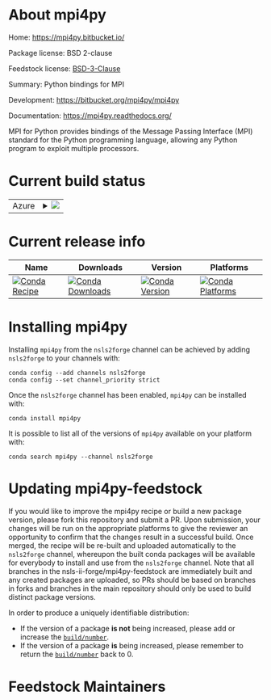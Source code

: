 About mpi4py
============

Home: https://mpi4py.bitbucket.io/

Package license: BSD 2-clause

Feedstock license: [BSD-3-Clause](https://github.com/nsls-ii-forge/mpi4py-feedstock/blob/master/LICENSE.txt)

Summary: Python bindings for MPI

Development: https://bitbucket.org/mpi4py/mpi4py

Documentation: https://mpi4py.readthedocs.org/

MPI for Python provides bindings of the Message Passing Interface (MPI)
standard for the Python programming language, allowing any Python program
to exploit multiple processors.


Current build status
====================


<table>
    
  <tr>
    <td>Azure</td>
    <td>
      <details>
        <summary>
          <a href="https://dev.azure.com/nsls2forge/nsls2forge/_build/latest?definitionId=55&branchName=master">
            <img src="https://dev.azure.com/nsls2forge/nsls2forge/_apis/build/status/mpi4py-feedstock?branchName=master">
          </a>
        </summary>
        <table>
          <thead><tr><th>Variant</th><th>Status</th></tr></thead>
          <tbody><tr>
              <td>linux_64_mpimpichpython3.7</td>
              <td>
                <a href="https://dev.azure.com/nsls2forge/nsls2forge/_build/latest?definitionId=55&branchName=master">
                  <img src="https://dev.azure.com/nsls2forge/nsls2forge/_apis/build/status/mpi4py-feedstock?branchName=master&jobName=linux&configuration=linux_64_mpimpichpython3.7" alt="variant">
                </a>
              </td>
            </tr><tr>
              <td>linux_64_mpimpichpython3.8</td>
              <td>
                <a href="https://dev.azure.com/nsls2forge/nsls2forge/_build/latest?definitionId=55&branchName=master">
                  <img src="https://dev.azure.com/nsls2forge/nsls2forge/_apis/build/status/mpi4py-feedstock?branchName=master&jobName=linux&configuration=linux_64_mpimpichpython3.8" alt="variant">
                </a>
              </td>
            </tr><tr>
              <td>linux_64_mpimpichpython3.9</td>
              <td>
                <a href="https://dev.azure.com/nsls2forge/nsls2forge/_build/latest?definitionId=55&branchName=master">
                  <img src="https://dev.azure.com/nsls2forge/nsls2forge/_apis/build/status/mpi4py-feedstock?branchName=master&jobName=linux&configuration=linux_64_mpimpichpython3.9" alt="variant">
                </a>
              </td>
            </tr><tr>
              <td>linux_64_mpiopenmpipython3.7</td>
              <td>
                <a href="https://dev.azure.com/nsls2forge/nsls2forge/_build/latest?definitionId=55&branchName=master">
                  <img src="https://dev.azure.com/nsls2forge/nsls2forge/_apis/build/status/mpi4py-feedstock?branchName=master&jobName=linux&configuration=linux_64_mpiopenmpipython3.7" alt="variant">
                </a>
              </td>
            </tr><tr>
              <td>linux_64_mpiopenmpipython3.8</td>
              <td>
                <a href="https://dev.azure.com/nsls2forge/nsls2forge/_build/latest?definitionId=55&branchName=master">
                  <img src="https://dev.azure.com/nsls2forge/nsls2forge/_apis/build/status/mpi4py-feedstock?branchName=master&jobName=linux&configuration=linux_64_mpiopenmpipython3.8" alt="variant">
                </a>
              </td>
            </tr><tr>
              <td>linux_64_mpiopenmpipython3.9</td>
              <td>
                <a href="https://dev.azure.com/nsls2forge/nsls2forge/_build/latest?definitionId=55&branchName=master">
                  <img src="https://dev.azure.com/nsls2forge/nsls2forge/_apis/build/status/mpi4py-feedstock?branchName=master&jobName=linux&configuration=linux_64_mpiopenmpipython3.9" alt="variant">
                </a>
              </td>
            </tr><tr>
              <td>osx_64_mpimpichpython3.7</td>
              <td>
                <a href="https://dev.azure.com/nsls2forge/nsls2forge/_build/latest?definitionId=55&branchName=master">
                  <img src="https://dev.azure.com/nsls2forge/nsls2forge/_apis/build/status/mpi4py-feedstock?branchName=master&jobName=osx&configuration=osx_64_mpimpichpython3.7" alt="variant">
                </a>
              </td>
            </tr><tr>
              <td>osx_64_mpimpichpython3.8</td>
              <td>
                <a href="https://dev.azure.com/nsls2forge/nsls2forge/_build/latest?definitionId=55&branchName=master">
                  <img src="https://dev.azure.com/nsls2forge/nsls2forge/_apis/build/status/mpi4py-feedstock?branchName=master&jobName=osx&configuration=osx_64_mpimpichpython3.8" alt="variant">
                </a>
              </td>
            </tr><tr>
              <td>osx_64_mpimpichpython3.9</td>
              <td>
                <a href="https://dev.azure.com/nsls2forge/nsls2forge/_build/latest?definitionId=55&branchName=master">
                  <img src="https://dev.azure.com/nsls2forge/nsls2forge/_apis/build/status/mpi4py-feedstock?branchName=master&jobName=osx&configuration=osx_64_mpimpichpython3.9" alt="variant">
                </a>
              </td>
            </tr><tr>
              <td>osx_64_mpiopenmpipython3.7</td>
              <td>
                <a href="https://dev.azure.com/nsls2forge/nsls2forge/_build/latest?definitionId=55&branchName=master">
                  <img src="https://dev.azure.com/nsls2forge/nsls2forge/_apis/build/status/mpi4py-feedstock?branchName=master&jobName=osx&configuration=osx_64_mpiopenmpipython3.7" alt="variant">
                </a>
              </td>
            </tr><tr>
              <td>osx_64_mpiopenmpipython3.8</td>
              <td>
                <a href="https://dev.azure.com/nsls2forge/nsls2forge/_build/latest?definitionId=55&branchName=master">
                  <img src="https://dev.azure.com/nsls2forge/nsls2forge/_apis/build/status/mpi4py-feedstock?branchName=master&jobName=osx&configuration=osx_64_mpiopenmpipython3.8" alt="variant">
                </a>
              </td>
            </tr><tr>
              <td>osx_64_mpiopenmpipython3.9</td>
              <td>
                <a href="https://dev.azure.com/nsls2forge/nsls2forge/_build/latest?definitionId=55&branchName=master">
                  <img src="https://dev.azure.com/nsls2forge/nsls2forge/_apis/build/status/mpi4py-feedstock?branchName=master&jobName=osx&configuration=osx_64_mpiopenmpipython3.9" alt="variant">
                </a>
              </td>
            </tr>
          </tbody>
        </table>
      </details>
    </td>
  </tr>
</table>

Current release info
====================

| Name | Downloads | Version | Platforms |
| --- | --- | --- | --- |
| [![Conda Recipe](https://img.shields.io/badge/recipe-mpi4py-green.svg)](https://anaconda.org/nsls2forge/mpi4py) | [![Conda Downloads](https://img.shields.io/conda/dn/nsls2forge/mpi4py.svg)](https://anaconda.org/nsls2forge/mpi4py) | [![Conda Version](https://img.shields.io/conda/vn/nsls2forge/mpi4py.svg)](https://anaconda.org/nsls2forge/mpi4py) | [![Conda Platforms](https://img.shields.io/conda/pn/nsls2forge/mpi4py.svg)](https://anaconda.org/nsls2forge/mpi4py) |

Installing mpi4py
=================

Installing `mpi4py` from the `nsls2forge` channel can be achieved by adding `nsls2forge` to your channels with:

```
conda config --add channels nsls2forge
conda config --set channel_priority strict
```

Once the `nsls2forge` channel has been enabled, `mpi4py` can be installed with:

```
conda install mpi4py
```

It is possible to list all of the versions of `mpi4py` available on your platform with:

```
conda search mpi4py --channel nsls2forge
```




Updating mpi4py-feedstock
=========================

If you would like to improve the mpi4py recipe or build a new
package version, please fork this repository and submit a PR. Upon submission,
your changes will be run on the appropriate platforms to give the reviewer an
opportunity to confirm that the changes result in a successful build. Once
merged, the recipe will be re-built and uploaded automatically to the
`nsls2forge` channel, whereupon the built conda packages will be available for
everybody to install and use from the `nsls2forge` channel.
Note that all branches in the nsls-ii-forge/mpi4py-feedstock are
immediately built and any created packages are uploaded, so PRs should be based
on branches in forks and branches in the main repository should only be used to
build distinct package versions.

In order to produce a uniquely identifiable distribution:
 * If the version of a package **is not** being increased, please add or increase
   the [``build/number``](https://docs.conda.io/projects/conda-build/en/latest/resources/define-metadata.html#build-number-and-string).
 * If the version of a package **is** being increased, please remember to return
   the [``build/number``](https://docs.conda.io/projects/conda-build/en/latest/resources/define-metadata.html#build-number-and-string)
   back to 0.

Feedstock Maintainers
=====================



